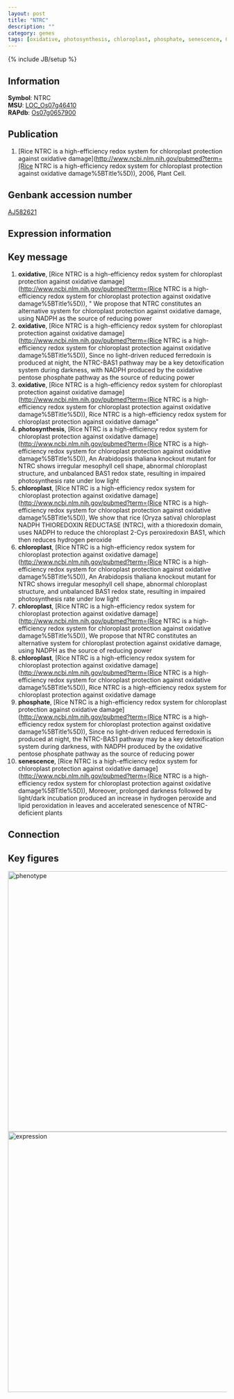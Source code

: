 ```yaml
---
layout: post
title: "NTRC"
description: ""
category: genes
tags: [oxidative, photosynthesis, chloroplast, phosphate, senescence, Gene]
---
```

{% include JB/setup %}

## Information
__Symbol__: NTRC  
__MSU__: [LOC_Os07g46410](http://rice.plantbiology.msu.edu/cgi-bin/ORF_infopage.cgi?orf=LOC_Os07g46410)  
__RAPdb__: [Os07g0657900](http://rapdb.dna.affrc.go.jp/viewer/gbrowse_details/irgsp1?name=Os07g0657900)  

## Publication
1. [Rice NTRC is a high-efficiency redox system for chloroplast protection against oxidative damage](http://www.ncbi.nlm.nih.gov/pubmed?term=(Rice NTRC is a high-efficiency redox system for chloroplast protection against oxidative damage%5BTitle%5D)), 2006, Plant Cell.

## Genbank accession number
[AJ582621](http://www.ncbi.nlm.nih.gov/nuccore/AJ582621)

## Expression information

## Key message
1. __oxidative__, [Rice NTRC is a high-efficiency redox system for chloroplast protection against oxidative damage](http://www.ncbi.nlm.nih.gov/pubmed?term=(Rice NTRC is a high-efficiency redox system for chloroplast protection against oxidative damage%5BTitle%5D)), " We propose that NTRC constitutes an alternative system for chloroplast protection against oxidative damage, using NADPH as the source of reducing power
2. __oxidative__, [Rice NTRC is a high-efficiency redox system for chloroplast protection against oxidative damage](http://www.ncbi.nlm.nih.gov/pubmed?term=(Rice NTRC is a high-efficiency redox system for chloroplast protection against oxidative damage%5BTitle%5D)),  Since no light-driven reduced ferredoxin is produced at night, the NTRC-BAS1 pathway may be a key detoxification system during darkness, with NADPH produced by the oxidative pentose phosphate pathway as the source of reducing power
3. __oxidative__, [Rice NTRC is a high-efficiency redox system for chloroplast protection against oxidative damage](http://www.ncbi.nlm.nih.gov/pubmed?term=(Rice NTRC is a high-efficiency redox system for chloroplast protection against oxidative damage%5BTitle%5D)), Rice NTRC is a high-efficiency redox system for chloroplast protection against oxidative damage"
4. __photosynthesis__, [Rice NTRC is a high-efficiency redox system for chloroplast protection against oxidative damage](http://www.ncbi.nlm.nih.gov/pubmed?term=(Rice NTRC is a high-efficiency redox system for chloroplast protection against oxidative damage%5BTitle%5D)),  An Arabidopsis thaliana knockout mutant for NTRC shows irregular mesophyll cell shape, abnormal chloroplast structure, and unbalanced BAS1 redox state, resulting in impaired photosynthesis rate under low light
5. __chloroplast__, [Rice NTRC is a high-efficiency redox system for chloroplast protection against oxidative damage](http://www.ncbi.nlm.nih.gov/pubmed?term=(Rice NTRC is a high-efficiency redox system for chloroplast protection against oxidative damage%5BTitle%5D)),  We show that rice (Oryza sativa) chloroplast NADPH THIOREDOXIN REDUCTASE (NTRC), with a thioredoxin domain, uses NADPH to reduce the chloroplast 2-Cys peroxiredoxin BAS1, which then reduces hydrogen peroxide
6. __chloroplast__, [Rice NTRC is a high-efficiency redox system for chloroplast protection against oxidative damage](http://www.ncbi.nlm.nih.gov/pubmed?term=(Rice NTRC is a high-efficiency redox system for chloroplast protection against oxidative damage%5BTitle%5D)),  An Arabidopsis thaliana knockout mutant for NTRC shows irregular mesophyll cell shape, abnormal chloroplast structure, and unbalanced BAS1 redox state, resulting in impaired photosynthesis rate under low light
7. __chloroplast__, [Rice NTRC is a high-efficiency redox system for chloroplast protection against oxidative damage](http://www.ncbi.nlm.nih.gov/pubmed?term=(Rice NTRC is a high-efficiency redox system for chloroplast protection against oxidative damage%5BTitle%5D)),  We propose that NTRC constitutes an alternative system for chloroplast protection against oxidative damage, using NADPH as the source of reducing power
8. __chloroplast__, [Rice NTRC is a high-efficiency redox system for chloroplast protection against oxidative damage](http://www.ncbi.nlm.nih.gov/pubmed?term=(Rice NTRC is a high-efficiency redox system for chloroplast protection against oxidative damage%5BTitle%5D)), Rice NTRC is a high-efficiency redox system for chloroplast protection against oxidative damage
9. __phosphate__, [Rice NTRC is a high-efficiency redox system for chloroplast protection against oxidative damage](http://www.ncbi.nlm.nih.gov/pubmed?term=(Rice NTRC is a high-efficiency redox system for chloroplast protection against oxidative damage%5BTitle%5D)),  Since no light-driven reduced ferredoxin is produced at night, the NTRC-BAS1 pathway may be a key detoxification system during darkness, with NADPH produced by the oxidative pentose phosphate pathway as the source of reducing power
10. __senescence__, [Rice NTRC is a high-efficiency redox system for chloroplast protection against oxidative damage](http://www.ncbi.nlm.nih.gov/pubmed?term=(Rice NTRC is a high-efficiency redox system for chloroplast protection against oxidative damage%5BTitle%5D)),  Moreover, prolonged darkness followed by light/dark incubation produced an increase in hydrogen peroxide and lipid peroxidation in leaves and accelerated senescence of NTRC-deficient plants

## Connection

## Key figures
<img src="http://ricencode.github.io/images/NTRC.pheno.png" alt="phenotype"  style="width: 600px;"/>

<img src="http://ricencode.github.io/images/NTRC.exp.png" alt="expression"  style="width: 600px;"/>



